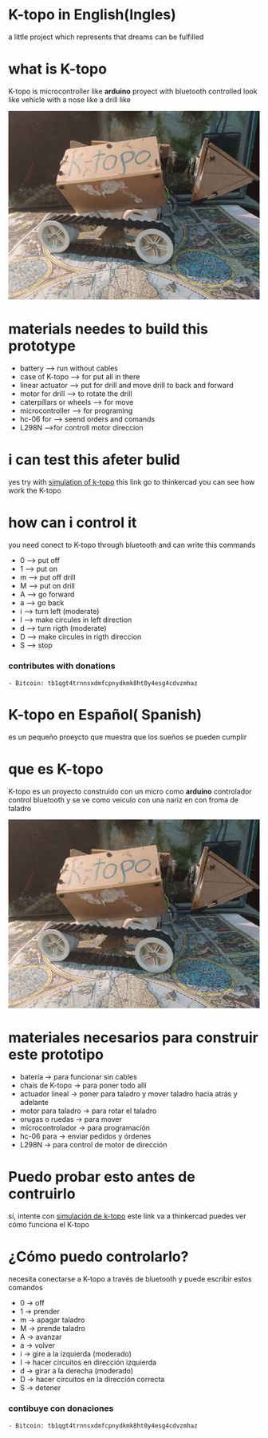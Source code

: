 # K-topo in English(Ingles)
a little project which represents that dreams can be fulfilled

# what is K-topo

K-topo is microcontroller like **arduino**  proyect with  bluetooth controlled  look like vehicle with a nose like a drill like 

![ktopoimg ](https://github.com/jero98772/K-topo/blob/master/mini_K-Topo.jpg)

# materials needes to build this prototype

  * battery --> run without cables
  * case of K-topo --> for put all in there
  * linear actuator --> put for drill and move drill  to back and forward 
  * motor for drill --> to rotate the drill
  * caterpillars or wheels --> for move
  * microcontroller --> for programing
  * hc-06 for --> seend orders and comands 
  * L298N  -->for controll motor direccion
  
# i can test this afeter bulid 
yes try with [simulation of k-topo](https://www.tinkercad.com/things/5j4cR9FPQU4-copy-of-bodacious-bigery/editel?tenant=circuits?sharecode=te8-tz1xNuKy-R67Spk6NSvJUPhjtFy7mVeZz6IW-_Q) this link go to thinkercad you can see how work the K-topo

# how can i control it

you need conect to K-topo through bluetooth and can write this commands
* 0 --> put off
* 1 --> put on
* m --> put off drill
* M --> put on drill
* A --> go forward
* a --> go back
* i --> turn left (moderate)
* I --> make circules in left direction
* d --> turn rigth (moderate)
* D --> make circules in rigth direccion
* S --> stop
### contributes with donations
	
	- Bitcoin: tb1qgt4trnnsxdmfcpnydkmk8ht0y4esg4cdvzmhaz
# K-topo en Español( Spanish)
es un pequeño proeycto que muestra que los sueños se pueden cumplir

# que es K-topo

K-topo es un proyecto construido con un micro como **arduino** controlador control bluetooth y se ve como veiculo con una nariz en con froma de taladro 

![ktopoimg ](https://github.com/jero98772/K-topo/blob/master/mini_K-Topo.jpg)

# materiales necesarios para construir este prototipo

* batería -> para funcionar sin cables
* chais de K-topo -> para poner todo allí
* actuador lineal -> poner para taladro y mover taladro hacia atrás y adelante
* motor para taladro -> para rotar el taladro
* orugas o ruedas -> para mover
* microcontrolador -> para programación
* hc-06 para -> enviar pedidos y órdenes
* L298N -> para control de motor de dirección

# Puedo probar esto  antes de contruirlo
sí, intente con [simulación de k-topo](https://www.tinkercad.com/things/5j4cR9FPQU4-copy-of-bodacious-bigery/editel?tenant=circuits?sharecode=te8-tz1xNuKy-R67Spk6NSvJUPhjtFy7mVeZz6IW-_Q) este link va a thinkercad puedes ver cómo funciona el K-topo

# ¿Cómo puedo controlarlo?

necesita conectarse a K-topo a través de bluetooth y puede escribir estos comandos
* 0 -> off
* 1 -> prender
* m -> apagar taladro
* M -> prende taladro
* A -> avanzar
* a -> volver
* i -> gire a la izquierda (moderado)
* I -> hacer circuitos en dirección izquierda
* d -> girar a la derecha (moderado)
* D -> hacer circuitos en la dirección correcta
* S -> detener

### contibuye con donaciones 
	
	- Bitcoin: tb1qgt4trnnsxdmfcpnydkmk8ht0y4esg4cdvzmhaz
